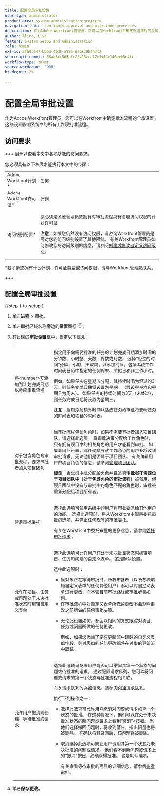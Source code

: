 ```yaml
---
title: 配置全局审批设置
user-type: administrator
product-area: system-administration;projects
navigation-topic: configure-approval-and-milestone-processes
description: 作为Adobe Workfront管理员，您可以在Workfront中确定批准流程的全局设置。 这些设置影响系统中的所有工作项批准流程。
author: Alina, Lisa
feature: System Setup and Administration
role: Admin
exl-id: 2fb0c647-bb6d-46d0-a985-6ab820b4a7f2
source-git-commit: 85aa6cc865bfc28498cca17e1942c146eeb8e4fc
workflow-type: tm+mt
source-wordcount: '900'
ht-degree: 2%

---
```


# 配置全局审批设置

作为Adobe Workfront管理员，您可以在Workfront中确定批准流程的全局设置。 这些设置影响系统中的所有工作项批准流程。

## 访问要求

+++ 展开以查看本文中各项功能的访问要求。

您必须具有以下权限才能执行本文中的步骤：

<table style="table-layout:auto"> 
 <col> 
 <col> 
 <tbody> 
  <tr> 
   <td role="rowheader">Adobe Workfront计划*</td> 
   <td>任何</td> 
  </tr> 
  <tr> 
   <td role="rowheader">Adobe Workfront许可证*</td> 
   <td>计划</td> 
  </tr> 
  <tr> 
   <td role="rowheader">访问级别配置*</td> 
   <td> <p>您必须是系统管理员或拥有对审批流程具有管理访问权限的计划许可证</p> <p><b>注意</b>：如果您仍然没有访问权限，请咨询Workfront管理员是否对您的访问级别设置了其他限制。 有关Workfront管理员如何修改您的访问级别的信息，请参阅<a href="../../../administration-and-setup/add-users/configure-and-grant-access/create-modify-access-levels.md" class="MCXref xref">创建或修改自定义访问级别</a>。</p> </td> 
  </tr> 
 </tbody> 
</table>

&#42;要了解您拥有什么计划、许可证类型或访问权限，请与Workfront管理员联系。

+++

## 配置全局审批设置

{{step-1-to-setup}}

1. 单击&#x200B;**进程** > **审批**。

1. 单击&#x200B;**审批**&#x200B;区域名称旁边的&#x200B;**设置**&#x200B;图标![齿轮设置图标](assets/gear-icon-settings.png)。

1. 在出现的&#x200B;**审批设置**&#x200B;框中，指定以下信息：

   <table style="table-layout:auto"> 
    <col> 
    <col> 
    <tbody> 
     <tr> 
      <td role="rowheader">将&lt;number&gt;天添加到计划完成日期以适应审批流程</td> 
      <td> <p>指定用于向需要批准的任务的计划完成日期添加时间的分钟数、小时数、天数、周数或月数。 选择“经过的时间”分钟、小时、天或周，以添加时间，包括系统工作时间表日历中指定的任何周末、节假日和非工作小时。</p> 
      <p>例如，如果任务在星期五分配，其持续时间为经过的3天，则任务完成日期将设置为星期一（假设星期六和星期日为周末）。 如果任务的持续时间为3天（未经过），则任务完成日期将设置为星期三。</p>
      <p><b>注意</b>：启用添加额外时间以适应任务的审批将影响任务的时间表和项目的时间表。</p></td> 
     </tr> 
     <tr> 
      <td role="rowheader">对于包含角色的审批流程，要求审批者加入项目团队</td> 
      <td> <p>当审批流程包含角色时，如果不需要审批者加入项目团队，请选择此选项。 将审批决策分配给工作角色时，只有拥有项目中的相关角色的用户才能看到审批。 如果启用此设置，则任何具有该工作角色的用户都将收到审批请求，无论他们是否属于项目团队。 有关编辑用户的项目角色的信息，请参阅<a href="../../../manage-work/projects/planning-a-project/manage-project-team.md" class="MCXref xref">管理项目团队</a>。 </p> 
      <p><b>提示</b>：当您将审批分配给角色并且选项<b>审批者不需要位于项目团队中（对于包含角色的审批流程）</b>被禁用，但项目团队中没有与审批中的角色匹配的角色时，审批被重新分配给项目所有者。 </p> </td> 
     </tr> 
     <tr> 
      <td role="rowheader">禁用审批委托</td> 
      <td> <p>选择此选项可禁用系统中的用户将审批委派给其他用户的功能。 选择此选项时，将从Workfront中删除委托审批的选项，并停止任何现有的审批委托。</p> <p>有关在Workfront中委托审批的更多信息，请参阅<a href="../../../review-and-approve-work/manage-approvals/delegate-approval-requests.md" class="MCXref xref">委托审批请求</a> 。</p> </td> 
     </tr> 
     <tr> 
      <td role="rowheader">允许在项目、任务或问题处于未决批准状态时编辑自定义表单</td> 
      <td> <p>选择此选项可允许用户在处于未决批准状态时编辑项目、任务和问题的自定义表单。 这是默认设置。</p> 
      <p>选中此选项时：</p> 
       <ul> 
       <li>当对象正在等待审批时，所有审批者（以及有权编辑自定义表单的任何其他用户）都可以对自定义表单进行更改，而不管当前审批路径或审批步骤如何。</li> 
       <li>在审批流程中对自定义表单所做的更改不会影响更改之前所做的任何审批决策。</li> 
       <li> <p>无论此设置如何，都会以相同的方式跟踪对项目、任务或问题所做的任何更改。 </p> <p>例如，如果您添加了要在更新流中跟踪的自定义表单字段，则对表单的任何更改都将在对象的更新流中跟踪。</p> </li> 
       </ul> </td> 
     </tr> 
     <tr> 
      <td role="rowheader">允许用户撤消刚创建、等待批准的请求</td> 
      <td> <p>选择此选项可配置用户是否可以撤回其第一个状态的问题或待批准的请求。 通过配置请求队列，您可以将问题或请求的第一个状态与批准流程相关联。 </p> 
      <p>有关请求队列的详细信息，请参阅<a href="../../../manage-work/requests/create-and-manage-request-queues/create-request-queue.md" class="MCXref xref">创建请求队列</a>。</p> 
      <p>执行下列操作之一：</p> 
       <ul> 
       <li>选择此选项可允许用户撤消对问题或请求的第一个状态的批准。 在这种情况下，他们可以在处于未决批准状态的新问题或请求上看到“撤消”&lt;按钮。 当他们选择撤回问题时，将收到警告，指出问题也将被删除。 在确认将其召回后，该问题将被删除。 </li> 
       <li> <p>取消选择此选项可防止用户调用其第一个状态为未决批准的问题或请求。 他们看不到新问题或请求上的“撤消”按钮，必须获得批准。 这是默认选项。</p> 
       <p>有关查看等待审批的项目的详细信息，请参阅<a href="../../../review-and-approve-work/manage-approvals/view-approvals.md" class="MCXref xref">查看审批</a>。</p> </li> 
       </ul> </td> 
     </tr> 
    </tbody> 
   </table>

1. 单击&#x200B;**保存更改。**

